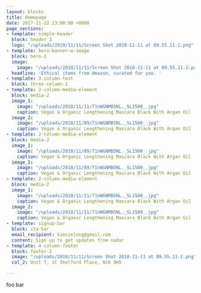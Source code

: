 ```yaml
---
layout: blocks
title: Homepage
date: 2017-11-22 23:00:00 +0000
page_sections:
- template: simple-header
  block: header-3
  logo: "/uploads/2018/11/11/Screen Shot 2018-11-11 at 09.55.11-1.png"
- template: hero-banner-w-image
  block: hero-2
  image:
    image: "/uploads/2018/11/11/Screen Shot 2018-11-11 at 09.55.11-2.png"
  headline: 'Ethical items from Amazon, curated for you. '
- template: 3-column-text
  block: three-column-1
- template: 2-column-media-element
  block: media-2
  image_1:
    image: "/uploads/2018/11/11/71nWGNMB5NL._SL1500_.jpg"
    caption: Vegan & Organic Lengthening Mascara Black With Argan Oil
  image_2:
    image: "/uploads/2018/11/09/71nWGNMB5NL._SL1500_.jpg"
    caption: Vegan & Organic Lengthening Mascara Black With Argan Oil
- template: 2-column-media-element
  block: media-2
  image_1:
    image: "/uploads/2018/11/09/71nWGNMB5NL._SL1500_.jpg"
    caption: Vegan & Organic Lengthening Mascara Black With Argan Oil
  image_2:
    image: "/uploads/2018/11/09/71nWGNMB5NL._SL1500_.jpg"
    caption: Vegan & Organic Lengthening Mascara Black With Argan Oil
- template: 2-column-media-element
  block: media-2
  image_1:
    image: "/uploads/2018/11/11/71nWGNMB5NL._SL1500_.jpg"
    caption: Vegan & Organic Lengthening Mascara Black With Argan Oil
  image_2:
    image: "/uploads/2018/11/11/71nWGNMB5NL._SL1500_.jpg"
    caption: Vegan & Organic Lengthening Mascara Black With Argan Oil
- template: signup-bar
  block: cta-bar
  email_recipient: kimszelong@gmail.com
  content: Sign up to get updates from nadar
- template: 4-column-footer
  block: footer-2
  image: "/uploads/2018/11/11/Screen Shot 2018-11-11 at 09.55.11-2.png"
  col_2: Unit 7, 1C Shelford Place, N16 9HS

---
```

foo bar